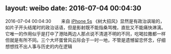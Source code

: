layout: weibo
date: 2016-07-04 00:04:30
---
<meta name="referrer" content="no-referrer" />

2016-07-04 00:04:30  &nbsp;&nbsp;&nbsp;&nbsp;&nbsp;&nbsp; 来自 <a href="sinaweibo://customweibosource" rel="nofollow">iPhone 5s</a>
《树大招风》显然是有政治讽喻的，如片子开头结尾时的政治话语，但是影射既不能指桑骂槐，直批又不能痛快淋漓。它唯一的作用似乎是打中了港陆两边人那点说不清道不明的不同，吃喝拉撒都一样但就是有所不同。三个大坏蛋曾风云际会于一时一地，不管是遗憾留恋怀念，仔细想想找不出人事与历史的内在逻辑 ​​​
